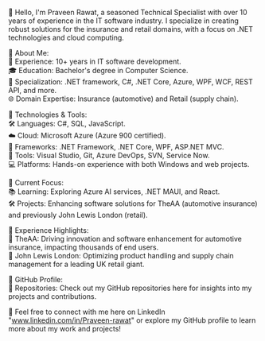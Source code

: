 
👋 Hello, I'm Praveen Rawat, a seasoned Technical Specialist with over 10 years of experience in the IT software industry. I specialize in creating robust solutions for the insurance and retail domains, with a focus on .NET technologies and cloud computing.<br/>

🔹 About Me:<br/>
💼 Experience: 10+ years in IT software development.<br/>
🎓 Education: Bachelor's degree in Computer Science.<br/>
🚀 Specialization: .NET framework, C#, .NET Core, Azure, WPF, WCF, REST API, and more.<br/>
🌐 Domain Expertise: Insurance (automotive) and Retail (supply chain).<br/>

🔹 Technologies & Tools:<br/>
🛠️ Languages: C#, SQL, JavaScript.<br/>
☁️ Cloud: Microsoft Azure (Azure 900 certified).<br/>
📱 Frameworks: .NET Framework, .NET Core, WPF, ASP.NET MVC.<br/>
🔧 Tools: Visual Studio, Git, Azure DevOps, SVN, Service Now.<br/>
💻 Platforms: Hands-on experience with both Windows and web projects.<br/>

🔹 Current Focus:<br/>
📚 Learning: Exploring Azure AI services, .NET MAUI, and React.<br/>
🛠️ Projects: Enhancing software solutions for TheAA (automotive insurance) and previously John Lewis London (retail).<br/>

🔹 Experience Highlights:<br/>
🚗 TheAA: Driving innovation and software enhancement for automotive insurance, impacting thousands of end users.<br/>
🛒 John Lewis London: Optimizing product handling and supply chain management for a leading UK retail giant.<br/>

🔹 GitHub Profile:<br/>
📂 Repositories: Check out my GitHub repositories here for insights into my projects and contributions.<br/>

📩 Feel free to connect with me here on LinkedIn "www.linkedin.com/in/Praveen-rawat" or explore my GitHub profile to learn more about my work and projects!<br/>
